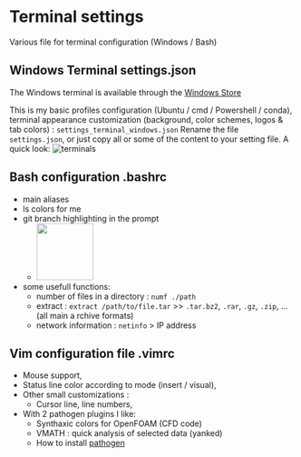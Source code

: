 # Terminal settings
Various file for terminal configuration (Windows / Bash)

## Windows Terminal settings.json
The Windows terminal is available through the [Windows Store](https://www.microsoft.com/fr-fr/p/windows-terminal/9n0dx20hk701?rtc=1&activetab=pivot:overviewtab)

This is my basic profiles configuration (Ubuntu / cmd / Powershell / conda), terminal appearance customization (background, color schemes, logos & tab colors) :
```settings_terminal_windows.json```
Rename the file `settings.json`, or just copy all or some of the content to your setting file.
A quick look:
![terminals](https://user-images.githubusercontent.com/18436720/120677485-68114480-c497-11eb-831a-069505a49a8a.png)


## Bash configuration .bashrc
+ main aliases
+ ls colors for me
+ git branch highlighting in the prompt
  + <img src="https://user-images.githubusercontent.com/18436720/120680893-1ec2f400-c49b-11eb-8eaf-f6097ff7cdac.png" height="100">
+ some usefull functions:
  + number of files in a directory : `numf ./path`
  + extract : `extract /path/to/file.tar`  >> `.tar.bz2`, `.rar`, `.gz`, `.zip`, ... (all main a rchive formats)
  + network information : `netinfo` > IP address

## Vim configuration file .vimrc
+ Mouse support, 
+ Status line color according to mode (insert / visual),
+ Other small customizations :
   + Cursor line, line numbers, 
+ With 2 pathogen plugins I like:
   + Synthaxic colors for OpenFOAM (CFD code)
   + VMATH : quick analysis of selected data (yanked)
   + How to install [pathogen](https://github.com/tpope/vim-pathogen)
